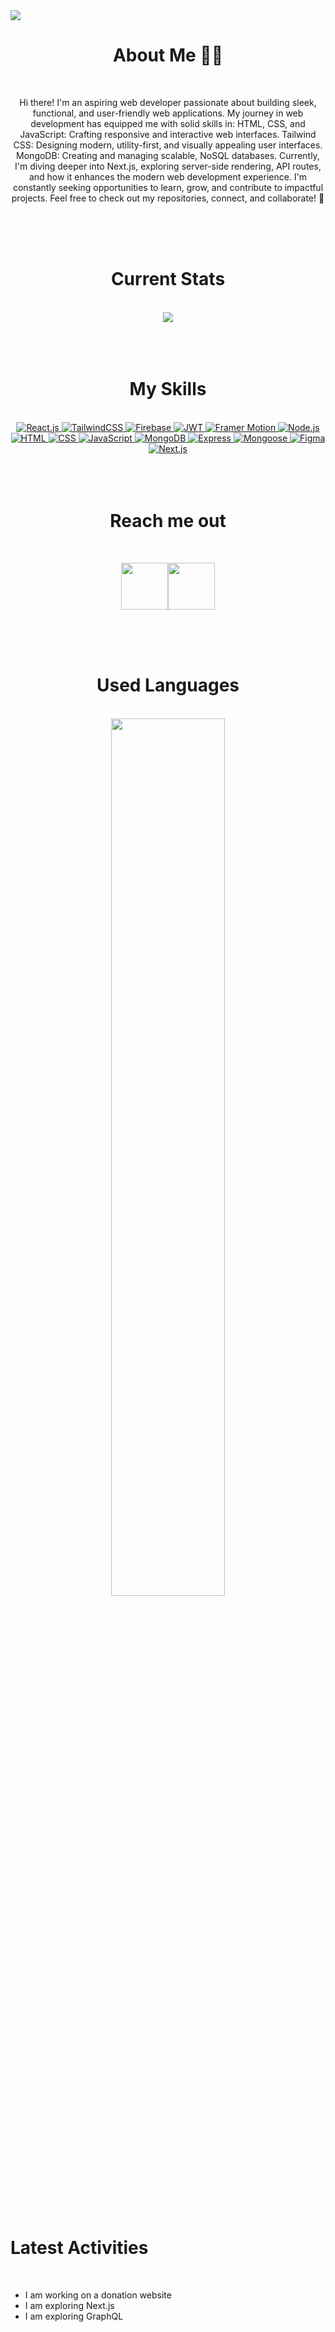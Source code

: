 <a>
  <img src="https://res.cloudinary.com/dzdvs6gaf/image/upload/v1738758972/svgviewer-output_ibed2n.svg"/>
</a>

<div align="center">
  
  # About Me 👨‍💻

<br />
  
  
  Hi there! I'm an aspiring web developer passionate about building sleek, functional, and user-friendly web applications. My journey in web development has equipped me with solid skills in:
  HTML, CSS, and JavaScript: Crafting responsive and interactive web interfaces.
  Tailwind CSS: Designing modern, utility-first, and visually appealing user interfaces.
  MongoDB: Creating and managing scalable, NoSQL databases.
  Currently, I'm diving deeper into Next.js, exploring server-side rendering, API routes, and how it enhances the modern web development experience. I'm constantly seeking opportunities to learn, grow, and contribute to impactful projects. Feel free to check out my repositories, connect, and collaborate! 🚀
</div>
<br />
<br />
<br />

<div align="center">

  # Current Stats

<br />


  <img src="https://github-readme-streak-stats.herokuapp.com?user=whoishasan&theme=react&hide_border=true&background=0D1117&stroke=0D1117&fire=FF1CF7&sideLabels=00F0FF&currStreakNum=FF1CF7&ring=FF1CF7&currStreakLabel=FF1CF7&sideNums=00F0FF"/>
  
</div>

<br />
<br />
<br />

<div align="center">

  # My Skills

  <br />
  
<a href="https://reactjs.org" target="_blank">
  <img src="https://img.shields.io/badge/-React_JS-black?style=for-the-badge&logoColor=white&logo=react&color=61DAFB" alt="React.js" />
</a>
<a href="https://tailwindcss.com" target="_blank">
  <img src="https://img.shields.io/badge/-Tailwind_CSS-black?style=for-the-badge&logoColor=white&logo=tailwindcss&color=06B6D4" alt="TailwindCSS" />
</a>
<a href="https://firebase.google.com" target="_blank">
  <img src="https://img.shields.io/badge/-Firebase-black?style=for-the-badge&logo=firebase&logoColor=white&color=FFCA28" alt="Firebase" />
</a>
<a href="https://jwt.io" target="_blank">
  <img src="https://img.shields.io/badge/-JWT-black?style=for-the-badge&logo=JSON-web-tokens&logoColor=white&color=FF4081" alt="JWT" />
</a>
<a href="https://www.framer.com/motion/" target="_blank">
  <img src="https://img.shields.io/badge/-Framer%20Motion-black?style=for-the-badge&logo=framer&logoColor=white&color=0055FF" alt="Framer Motion" />
</a>
<a href="https://nodejs.org" target="_blank">
  <img src="https://img.shields.io/badge/-Node.js-black?style=for-the-badge&logo=node.js&logoColor=white&color=339933" alt="Node.js" />
</a>
<a href="https://developer.mozilla.org/en-US/docs/Web/HTML" target="_blank">
  <img src="https://img.shields.io/badge/-HTML-black?style=for-the-badge&logo=html5&logoColor=white&color=E34F26" alt="HTML" />
</a>
<a href="https://developer.mozilla.org/en-US/docs/Web/CSS" target="_blank">
  <img src="https://img.shields.io/badge/-CSS-black?style=for-the-badge&logo=css3&logoColor=white&color=1572B6" alt="CSS" />
</a>
<a href="https://developer.mozilla.org/en-US/docs/Web/JavaScript" target="_blank">
  <img src="https://img.shields.io/badge/-JavaScript-black?style=for-the-badge&logo=javascript&logoColor=white&color=F7DF1E" alt="JavaScript" />
</a>
<a href="https://www.mongodb.com" target="_blank">
  <img src="https://img.shields.io/badge/-MongoDB-black?style=for-the-badge&logo=mongodb&logoColor=white&color=47A248" alt="MongoDB" />
</a>
<a href="https://expressjs.com" target="_blank">
  <img src="https://img.shields.io/badge/-Express-black?style=for-the-badge&logo=express&logoColor=white&color=000000" alt="Express" />
</a>
<a href="https://mongoosejs.com" target="_blank">
  <img src="https://img.shields.io/badge/-Mongoose-black?style=for-the-badge&logo=mongoose&logoColor=white&color=880000" alt="Mongoose" />
</a>
<a href="https://www.figma.com" target="_blank">
  <img src="https://img.shields.io/badge/-Figma-black?style=for-the-badge&logo=figma&logoColor=white&color=F24E1E" alt="Figma" />
</a>
<a href="https://nextjs.org" target="_blank">
  <img src="https://img.shields.io/badge/-Next.js-black?style=for-the-badge&logo=next.js&logoColor=white&color=000000" alt="Next.js" />
</a>
</div>

<br />
<br />
<br />


<div align="center">
  
  # Reach me out
  
  <br />
  
  [<p align="center"><img height="75" src="https://github.com/mir-hussain/mir-hussain/blob/main/images/icons/Facebook.png">](https://www.facebook.com/X10.Alvee)[<img height="75" src="https://github.com/mir-hussain/mir-hussain/blob/main/images/icons/Twitter.png"> </p>](https://twitter.com/_)


</div>

<br />
<br />
<br />


<div align="center">
  
  # Used Languages
  
  <br />
  
  <img width="60%" src="https://github-readme-stats.vercel.app/api/top-langs/?username=whoishasan&theme=tokyonight&show_icons=true&hide_border=true&layout=compact"/>


</div>


<br />
<br />
<br />

<div>
  
  # Latest Activities
  
  <br />

  - I am working on a donation website
  - I am exploring Next.js
  - I am exploring GraphQL
  


</div>
